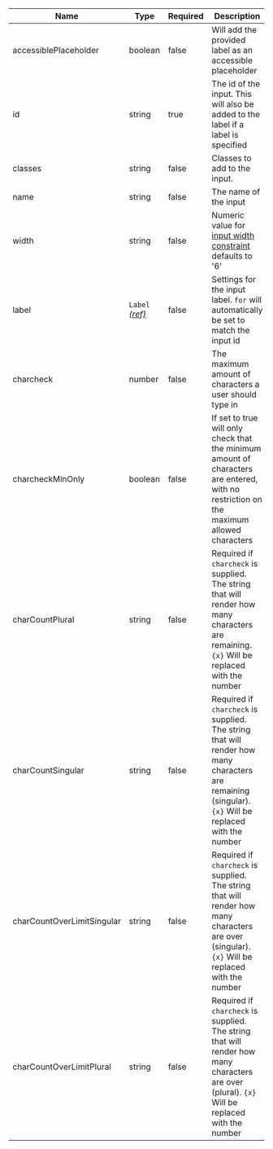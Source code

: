 | Name                       | Type                                 | Required | Description                                                                                                                                           |
| -------------------------- | ------------------------------------ | -------- | ----------------------------------------------------------------------------------------------------------------------------------------------------- |
| accessiblePlaceholder      | boolean                              | false    | Will add the provided label as an accessible placeholder                                                                                              |
| id                         | string                               | true     | The id of the input. This will also be added to the label if a label is specified                                                                     |
| classes                    | string                               | false    | Classes to add to the input.                                                                                                                          |
| name                       | string                               | false    | The name of the input                                                                                                                                 |
| width                      | string                               | false    | Numeric value for [input width constraint](/components/input/#width-constrained) defaults to '6'                                                      |
| label                      | `Label` [_(ref)_](/components/label) | false    | Settings for the input label. `for` will automatically be set to match the input id                                                                   |
| charcheck                  | number                               | false    | The maximum amount of characters a user should type in                                                                                                |
| charcheckMinOnly           | boolean                              | false    |  If set to true will only check that the minimum amount of characters are entered, with no restriction on the maximum allowed characters         |
| charCountPlural            | string                               | false    | Required if `charcheck` is supplied. The string that will render how many characters are remaining. `{x}` Will be replaced with the number            |
| charCountSingular          | string                               | false    | Required if `charcheck` is supplied. The string that will render how many characters are remaining (singular). `{x}` Will be replaced with the number |
| charCountOverLimitSingular | string                               | false    | Required if `charcheck` is supplied. The string that will render how many characters are over (singular). `{x}` Will be replaced with the number      |
| charCountOverLimitPlural   | string                               | false    | Required if `charcheck` is supplied. The string that will render how many characters are over (plural). `{x}` Will be replaced with the number        |
